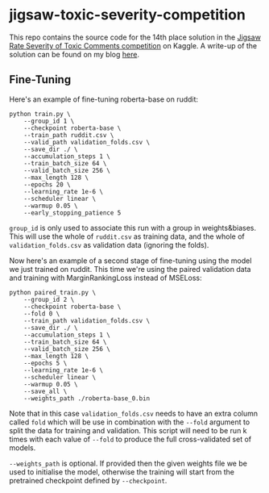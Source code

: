 # jigsaw-toxic-severity-competition

This repo contains the source code for the 14th place solution in the [Jigsaw Rate Severity of Toxic Comments competition](https://www.kaggle.com/c/jigsaw-toxic-severity-rating) on Kaggle. A write-up of the solution can be found on my blog [here](https://amontgomerie.github.io/2022/02/08/jigsaw-toxic-severity-competition.html).

## Fine-Tuning

Here's an example of fine-tuning roberta-base on ruddit:

```
python train.py \
    --group_id 1 \
    --checkpoint roberta-base \
    --train_path ruddit.csv \
    --valid_path validation_folds.csv \
    --save_dir ./ \
    --accumulation_steps 1 \
    --train_batch_size 64 \
    --valid_batch_size 256 \
    --max_length 128 \
    --epochs 20 \
    --learning_rate 1e-6 \
    --scheduler linear \
    --warmup 0.05 \
    --early_stopping_patience 5
```

`group_id` is only used to associate this run with a group in weights&biases. This will use the whole of `ruddit.csv` as training data, and the whole of `validation_folds.csv` as validation data (ignoring the folds).

Now here's an example of a second stage of fine-tuning using the model we just trained on ruddit. This time we're using the paired validation data and training with MarginRankingLoss instead of MSELoss:

```
python paired_train.py \
    --group_id 2 \
    --checkpoint roberta-base \
    --fold 0 \
    --train_path validation_folds.csv \
    --save_dir ./ \
    --accumulation_steps 1 \
    --train_batch_size 64 \
    --valid_batch_size 256 \
    --max_length 128 \
    --epochs 5 \
    --learning_rate 1e-6 \
    --scheduler linear \
    --warmup 0.05 \
    --save_all \
    --weights_path ./roberta-base_0.bin
```

Note that in this case `validation_folds.csv` needs to have an extra column called `fold` which will be use in combination with the `--fold` argument to split the data for training and validation. This script will need to be run k times with each value of `--fold` to produce the full cross-validated set of models.

`--weights_path` is optional. If provided then the given weights file we be used to initialise the model, otherwise the training will start from the pretrained checkpoint defined by `--checkpoint`.

